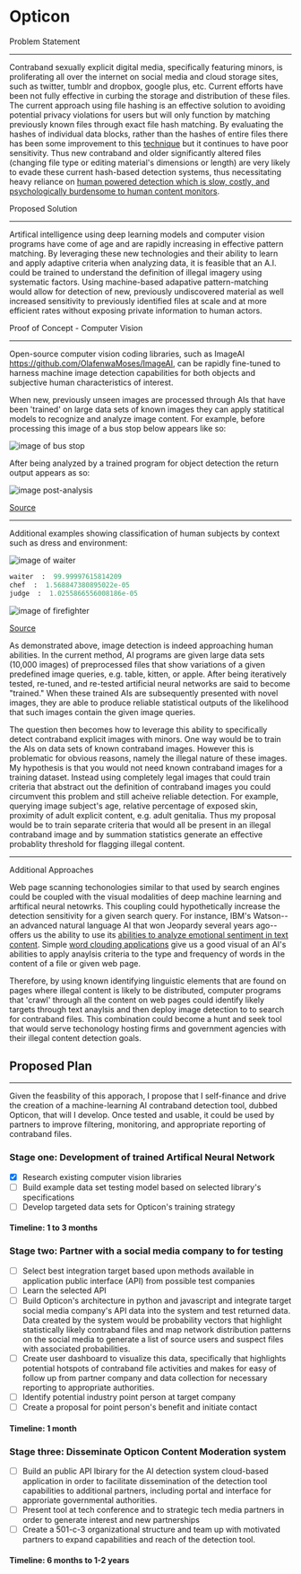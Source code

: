 # Opticon

Problem Statement

---
Contraband sexually explicit digital media, specifically featuring minors, is proliferating all over the internet on social media and cloud storage sites, such as twitter, tumblr and dropbox, google plus, etc. Current efforts have been not fully effective in curbing the storage and distribution of these files. The current approach using file hashing is an effective solution to avoiding potential privacy violations for users but will only function by matching previously known files through exact file hash matching. By evaluating the hashes of individual data blocks, rather than the hashes of entire files there has been some improvement to this [technique](https://www.sciencedirect.com/science/article/pii/S1742287615000468) but it continues to have poor sensitivity. Thus new contraband and older significantly altered files (changing file type or editing material's dimensions or length) are very likely to evade these current hash-based detection systems, thus necessitating heavy reliance on [human powered detection which is slow, costly, and psychologically burdensome to human content monitors](https://www.wnycstudios.org/story/post-no-evil).

Proposed Solution

---
Artifical intelligence using deep learning models and computer vision programs have come of age and are rapidly increasing in effective pattern matching. By leveraging these new technologies and their ability to learn and apply adaptive criteria when analyzing data, it is feasible that an A.I. could be trained to understand the definition of illegal imagery using systematic factors. Using machine-based adapative pattern-matching would allow for detection of new, previously undiscovered material as well increased sensitivity to previously identified files at scale and at more efficient rates without exposing private information to human actors.

Proof of Concept - Computer Vision

---
Open-source computer vision coding libraries, such as ImageAI https://github.com/OlafenwaMoses/ImageAI, can be rapidly fine-tuned to harness machine image detection capabilities for both objects and subjective human characteristics of interest.

When new, previously unseen images are processed through AIs that have been 'trained' on large data sets of known images they can apply statitical models to recognize and analyze image content. For example, before processing this image of a bus stop below appears like so:

![image of bus stop](image_1_raw.jpeg)

After being analyzed by a trained program for object detection the return output appears as so:

![image post-analysis](computer_vision_1.jpeg)

[Source](https://towardsdatascience.com/object-detection-with-10-lines-of-code-d6cb4d86f606)

---

Additional examples showing classification of human subjects by context such as dress and environment:

![image of waiter](waiter.jpeg)

```python
waiter  :  99.99997615814209
chef  :  1.568847380895022e-05
judge  :  1.0255866556008186e-05
```

![image of firefighter](firefighter.jpeg)

[Source](https://towardsdatascience.com/train-image-recognition-ai-with-5-lines-of-code-8ed0bdd8d9ba)

As demonstrated above, image detection is indeed approaching human abilities.  In the current method, AI programs are given large data sets (10,000 images) of preprocessed files that show variations of a given predefined image queries, e.g. table, kitten, or apple. After being iteratively tested, re-tuned, and re-tested artificial neural networks are said to become "trained." When these trained AIs are subsequently presented with novel images, they are able to produce reliable statistical outputs of the likelihood that such images contain the given image queries. 

The question then becomes how to leverage this ability to specifically detect contraband explicit images with minors. One way would be to train the AIs on data sets of known contraband images. However this is problematic for obvious reasons, namely the illegal nature of these images. My hypothesis is that you would not need known contraband images for a training dataset. Instead using completely legal images that could train criteria that abstract out the definition of contraband images you could circumvent this problem and still acheive reliable detection. For example, querying image subject's age, relative percentage of exposed skin, proximity of adult explicit content, e.g. adult genitalia. Thus my proposal would be to train separate criteria that would all be present in an illegal contraband image and by summation statistics generate an effective probablity threshold for flagging illegal content.

---

Additional Approaches

Web page scanning techonologies similar to that used by search engines could be coupled with the visual modalities of deep machine learning and arftifical neural netowrks. This coupling could hypothetically increase the detection sensitivity for a given search query. For instance, IBM's Watson--an advanced natural language AI that won Jeopardy several years ago--offers us the ability to use its [abilities to analyze emotional sentiment in text content](https://www.ibm.com/watson/services/tone-analyzer/). Simple [word clouding applications](https://www.wordclouds.com/) give us a good visual of an AI's abilities to apply anaylsis criteria to the type and frequency of words in the content of a file or given web page.

Therefore, by using known identifying linguistic elements that are found on pages where illegal content is likely to be distributed, computer programs that 'crawl' through all the content on web pages could identify likely targets through text anaylsis and then deploy image detection to to search for contraband files. This combination could become a hunt and seek tool that would serve techonology hosting firms and government agencies with their illegal content detection goals.

Proposed Plan
---
---

Given the feasbility of this apporach, I propose that I self-finance and drive the creation of a machine-learning AI contraband detection tool, dubbed Opticon, that will I develop. Once tested and usable, it could be used by partners to improve filtering, monitoring, and appropriate reporting of contraband files.

### Stage one: Development of trained Artifical Neural Network

- [x] Research existing computer vision libraries
- [ ] Build example data set testing model based on selected library's specifications
- [ ] Develop targeted data sets for Opticon's training strategy

#### Timeline: 1 to 3 months

### Stage two: Partner with a social media company to for testing

- [ ] Select best integration target based upon methods available in application public interface (API) from possible test companies
- [ ] Learn the selected API
- [ ] Build Opticon's architecture in python and javascript and integrate target social media company's API data into the system and test returned data. Data created by the system would be probability vectors that highlight statistically likely contraband files and map network distribution patterns on the social media to generate a list of source users and suspect files with associated probabilities.
- [ ] Create user dashboard to visualize this data, specifically that highlights potential hotspots of contraband file activities and makes for easy of follow up from partner company and data collection for necessary reporting to appropriate authorities.
- [ ] Identify potential industry point person at target company
- [ ] Create a proposal for point person's benefit and initiate contact

#### Timeline: 1 month

### Stage three: Disseminate Opticon Content Moderation system

- [ ] Build an public API lbirary for the AI detection system cloud-based application in order to facilitate dissemination of the detection tool capabilities to additional partners, including portal and interface for approriate governmental authorities.
- [ ] Present tool at tech conference and to strategic tech media partners in order to generate interest and new partnerships
- [ ] Create a 501-c-3 organizational structure and team up with motivated partners to expand capabilities and reach of the detection tool.

#### Timeline: 6 months to 1-2 years